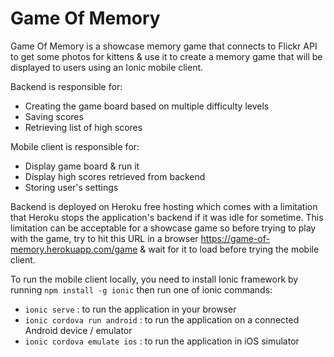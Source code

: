 # Game Of Memory
Game Of Memory is a showcase memory game that connects to Flickr API to get some photos for kittens & use it to create a memory game that will be displayed to users using an Ionic mobile client. 

Backend is responsible for:
- Creating the game board based on multiple difficulty levels
- Saving scores
- Retrieving list of high scores

Mobile client is responsible for:
- Display game board & run it
- Display high scores retrieved from backend
- Storing user's settings

Backend is deployed on Heroku free hosting which comes with a limitation that Heroku stops the application's backend if it was idle for sometime. This limitation can be acceptable for a showcase game so before trying to play with the game, try to hit this URL in a browser https://game-of-memory.herokuapp.com/game & wait for it to load before trying the mobile client.

To run the mobile client locally, you need to install Ionic framework by running `npm install -g ionic` then run one of ionic commands: 
- `ionic serve` : to run the application in your browser
- `ionic cordova run android` : to run the application on a connected Android device / emulator
- `ionic cordova emulate ios` : to run the application in iOS simulator
